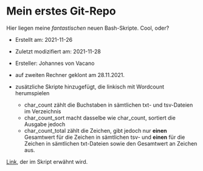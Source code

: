 # Mein erstes Git-Repo

Hier liegen meine _fantastischen_ neuen Bash-Skripte. Cool, oder?

- Erstellt am: 2021-11-26
- Zuletzt modizifiert am: 2021-11-28
- Ersteller: Johannes von Vacano

- auf zweiten Rechner geklont am 28.11.2021.
- zusätzliche Skripte hinzugefügt, die linkisch mit Wordcount herumspielen
  - char_count zählt die Buchstaben in sämtlichen txt- und tsv-Dateien im Verzeichnis
  - char_count_sort macht dasselbe wie char_count, sortiert die Ausgabe jedoch
  - char_count_total zählt die Zeichen, gibt jedoch nur __einen__ Gesamtwert für die Zeichen in sämtlichen tsv- und __einen__ für die Zeichen in sämtlichen txt-Dateien sowie den Gesamtwert an Zeichen aus.

[Link](https://youtu.be/WXvsl8xgRxc), der im Skript erwähnt wird.
